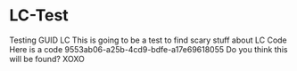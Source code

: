 # LC-Test
Testing GUID LC
This is going to be a test to find scary stuff about LC Code
Here is a code
9553ab06-a25b-4cd9-bdfe-a17e69618055
Do you think this will be found?
XOXO
